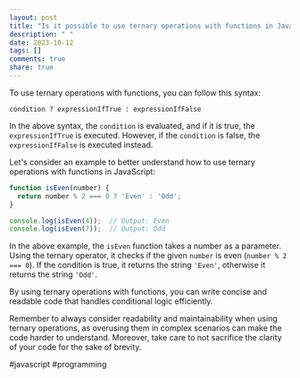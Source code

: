 ```yaml
---
layout: post
title: "Is it possible to use ternary operations with functions in JavaScript?"
description: " "
date: 2023-10-12
tags: []
comments: true
share: true
---
```


To use ternary operations with functions, you can follow this syntax:

```
condition ? expressionIfTrue : expressionIfFalse
```

In the above syntax, the `condition` is evaluated, and if it is true, the `expressionIfTrue` is executed. However, if the `condition` is false, the `expressionIfFalse` is executed instead.

Let's consider an example to better understand how to use ternary operations with functions in JavaScript:

```javascript
function isEven(number) {
  return number % 2 === 0 ? 'Even' : 'Odd';
}

console.log(isEven(4));  // Output: Even
console.log(isEven(7));  // Output: Odd
```

In the above example, the `isEven` function takes a number as a parameter. Using the ternary operator, it checks if the given `number` is even (`number % 2 === 0`). If the condition is true, it returns the string `'Even'`, otherwise it returns the string `'Odd'`.

By using ternary operations with functions, you can write concise and readable code that handles conditional logic efficiently.

Remember to always consider readability and maintainability when using ternary operations, as overusing them in complex scenarios can make the code harder to understand. Moreover, take care to not sacrifice the clarity of your code for the sake of brevity.

#javascript #programming
